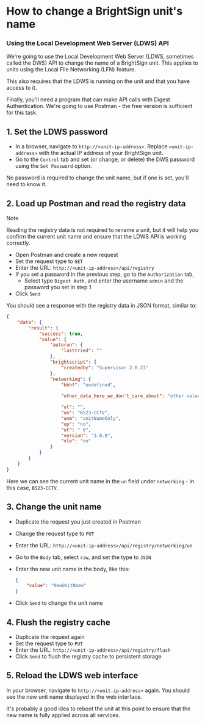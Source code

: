 # How to change a BrightSign unit's name 

### Using the Local Development Web Server (LDWS) API

We're going to use the Local Development Web Server (LDWS, sometimes called the DWS) API to change the name of a BrightSign unit. This applies to units using the Local File Networking (LFN) feature.

This also requires that the LDWS is running on the unit and that you have access to it.

Finally, you'll need a program that can make API calls with Digest Authentication. We're going to use Postman - the free version is sufficient for this task.

## 1. Set the LDWS password

- In a browser, navigate to `http://<unit-ip-address>`. Replace `<unit-ip-address>` with the actual IP address of your BrightSign unit.
- Go to the `Control` tab and set (or change, or delete) the DWS password using the `Set Password` option.

No password is required to change the unit name, but if one is set, you'll need to know it.

## 2. Load up Postman and read the registry data

> [!NOTE]
> Reading the registry data is not required to rename a unit, but it will help you confirm the current unit name and ensure that the LDWS API is working correctly.

- Open Postman and create a new request
- Set the request type to `GET`
- Enter the URL: `http://<unit-ip-address>/api/registry`
- If you set a password in the previous step, go to the `Authorization` tab,
    - Select type `Digest Auth`, and enter the username `admin` and the password you set in step 1
- Click `Send`

You should see a response with the registry data in JSON format, similar to:

```json
{
    "data": {
        "result": {
            "success": true,
            "value": {
                "autorun": {
                    "lasttried": ""
                },
                "brightscript": {
                    "createdby": "Supervisor 2.0.23"
                },
                "networking": {
                    "bbhf": "undefined",
                    
                    "other_data_here_we_don't_care_about": "other values",

                    "ul": "",
                    "un": "BS23-CCTV",
                    "unm": "unitNameOnly",
                    "up": "no",
                    "ut": " 0",
                    "version": "3.0.0",
                    "vle": "no"
                }
            }
        }
    }
}
```

Here we can see the current unit name in the `un` field under `networking` - in this case, `BS23-CCTV`.

## 3. Change the unit name
- Duplicate the request you just created in Postman
- Change the request type to `PUT`
- Enter the URL: `http://<unit-ip-address>/api/registry/networking/un`
- Go to the `Body` tab, select `raw`, and set the type to `JSON`
- Enter the new unit name in the body, like this:

    ```json
    {
        "value": "NewUnitName"
    }
    ```
- Click `Send` to change the unit name

## 4. Flush the registry cache
- Duplicate the request again
- Set the request type to `PUT`
- Enter the URL: `http://<unit-ip-address>/api/registry/flush`
- Click `Send` to flush the registry cache to persistent storage


## 5. Reload the LDWS web interface

In your browser, navigate to `http://<unit-ip-address>` again. You should see the new unit name displayed in the web interface.

It's probably a good idea to reboot the unit at this point to ensure that the new name is fully applied across all services.